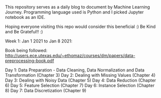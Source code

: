 This repository serves as a daily blog to document by Machine Learning Journey. Programming language used is Python and I picked Jupyter notebook as an IDE.

Hoping everyone visiting this repo would consider this beneficial :)
Be Kind and Be Grateful!! :)


Week 1: Jan 1 2021 to Jan 8 2021:

Book being followed: http://users.ece.utexas.edu/~ethomaz/courses/dm/papers/data-preprocessing-book.pdf

Day 1: Data Preparation - Data Cleaning, Data Normalization and Data Transformation (Chapter 3)
Day 2: Dealing with Missing Values (Chapter 4)
Day 3: Dealing with Noisy Data (Chapter 5)
Day 4: Data Reduction (Chapter 6)
Day 5: Feature Selection (Chapter 7)
Day 6: Instance Selection (Chapter 8)
Day 7: Data Discretization (Chapter 9)



